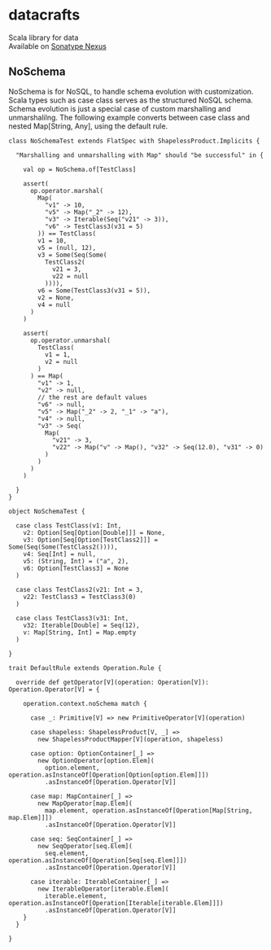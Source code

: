 # datacrafts
Scala library for data<br/>
Available on [Sonatype Nexus](https://oss.sonatype.org/content/repositories/snapshots/org/datacrafts/)

## NoSchema
NoSchema is for NoSQL, to handle schema evolution with customization.
Scala types such as case class serves as the structured NoSQL schema.
Schema evolution is just a special case of custom marshalling and unmarshalilng.
The following example converts between case class and nested Map[String, Any],
using the default rule.

```
class NoSchemaTest extends FlatSpec with ShapelessProduct.Implicits {

  "Marshalling and unmarshalling with Map" should "be successful" in {

    val op = NoSchema.of[TestClass]

    assert(
      op.operator.marshal(
        Map(
          "v1" -> 10,
          "v5" -> Map("_2" -> 12),
          "v3" -> Iterable(Seq("v21" -> 3)),
          "v6" -> TestClass3(v31 = 5)
        )) == TestClass(
        v1 = 10,
        v5 = (null, 12),
        v3 = Some(Seq(Some(
          TestClass2(
            v21 = 3,
            v22 = null
          )))),
        v6 = Some(TestClass3(v31 = 5)),
        v2 = None,
        v4 = null
      )
    )

    assert(
      op.operator.unmarshal(
        TestClass(
          v1 = 1,
          v2 = null
        )
      ) == Map(
        "v1" -> 1,
        "v2" -> null,
        // the rest are default values
        "v6" -> null,
        "v5" -> Map("_2" -> 2, "_1" -> "a"),
        "v4" -> null,
        "v3" -> Seq(
          Map(
            "v21" -> 3,
            "v22" -> Map("v" -> Map(), "v32" -> Seq(12.0), "v31" -> 0)
          )
        )
      )
    )

  }
}

object NoSchemaTest {

  case class TestClass(v1: Int,
    v2: Option[Seq[Option[Double]]] = None,
    v3: Option[Seq[Option[TestClass2]]] = Some(Seq(Some(TestClass2()))),
    v4: Seq[Int] = null,
    v5: (String, Int) = ("a", 2),
    v6: Option[TestClass3] = None
  )

  case class TestClass2(v21: Int = 3,
    v22: TestClass3 = TestClass3(0)
  )

  case class TestClass3(v31: Int,
    v32: Iterable[Double] = Seq(12),
    v: Map[String, Int] = Map.empty
  )

}

trait DefaultRule extends Operation.Rule {

  override def getOperator[V](operation: Operation[V]): Operation.Operator[V] = {

    operation.context.noSchema match {

      case _: Primitive[V] => new PrimitiveOperator[V](operation)

      case shapeless: ShapelessProduct[V, _] =>
        new ShapelessProductMapper[V](operation, shapeless)

      case option: OptionContainer[_] =>
        new OptionOperator[option.Elem](
          option.element, operation.asInstanceOf[Operation[Option[option.Elem]]])
          .asInstanceOf[Operation.Operator[V]]

      case map: MapContainer[_] =>
        new MapOperator[map.Elem](
          map.element, operation.asInstanceOf[Operation[Map[String, map.Elem]]])
          .asInstanceOf[Operation.Operator[V]]

      case seq: SeqContainer[_] =>
        new SeqOperator[seq.Elem](
          seq.element, operation.asInstanceOf[Operation[Seq[seq.Elem]]])
          .asInstanceOf[Operation.Operator[V]]

      case iterable: IterableContainer[_] =>
        new IterableOperator[iterable.Elem](
          iterable.element, operation.asInstanceOf[Operation[Iterable[iterable.Elem]]])
          .asInstanceOf[Operation.Operator[V]]
    }
  }

}
```
